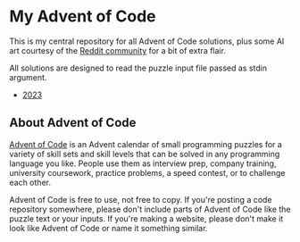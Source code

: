 # My Advent of Code

This is my central repository for all Advent of Code solutions, plus some AI art courtesy
of the [Reddit community](https://www.reddit.com/r/adventofcode/) for a bit of extra flair.

All solutions are designed to read the puzzle input file passed as stdin argument.

- [2023](./2023/README.md)

## About Advent of Code

[Advent of Code](https://adventofcode.com) is an Advent calendar of small programming 
puzzles for a variety of skill sets and skill levels that can be solved in any programming 
language you like. People use them as interview prep, company training, university
coursework, practice problems, a speed contest, or to challenge each other.

Advent of Code is free to use, not free to copy. If you're posting a code repository
somewhere, please don't include parts of Advent of Code like the puzzle text or your inputs. 
If you're making a website, please don't make it look like Advent of Code or name it something
similar.